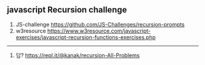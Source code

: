 ## javascript Recursion challenge

1. JS-challenge https://github.com/JS-Challenges/recursion-prompts
2. w3resource https://www.w3resource.com/javascript-exercises/javascript-recursion-functions-exercises.php





---

1. 답? https://repl.it/@kanak/recursion-All-Problems

